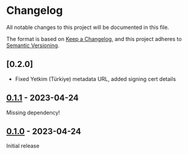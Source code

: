 # Changelog
All notable changes to this project will be documented in this file.

The format is based on [Keep a Changelog](https://keepachangelog.com/en/1.0.0/),
and this project adheres to [Semantic Versioning](https://semver.org/spec/v2.0.0.html).

## [0.2.0]

- Fixed Yetkim (Türkiye) metadata URL, added signing cert details

## [0.1.1] - 2023-04-24
Missing dependency!

## [0.1.0] - 2023-04-24
Initial release

[0.1.1]: https://github.com/Digital-Identity-Labs/smee/compare/0.1.0...0.1.1
[0.1.0]: https://github.com/Digital-Identity-Labs/smee_feds/compare/releases/tag/0.1.0
